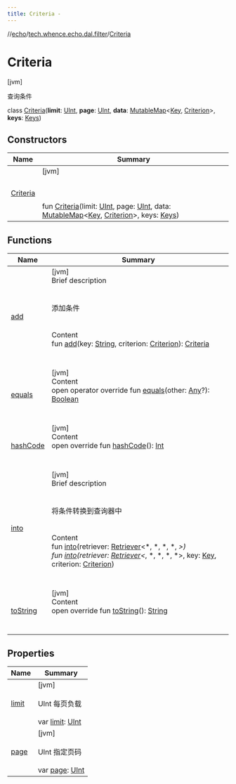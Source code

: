 ```yaml
---
title: Criteria -
---
```

//[echo](../../index.md)/[tech.whence.echo.dal.filter](../index.md)/[Criteria](index.md)



# Criteria  
 [jvm] 

查询条件

class [Criteria](index.md)(**limit**: [UInt](https://kotlinlang.org/api/latest/jvm/stdlib/kotlin/-u-int/index.html), **page**: [UInt](https://kotlinlang.org/api/latest/jvm/stdlib/kotlin/-u-int/index.html), **data**: [MutableMap](https://kotlinlang.org/api/latest/jvm/stdlib/kotlin.collections/-mutable-map/index.html)<[Key](../../tech.whence.echo.dal.schema.key/-key/index.md), [Criterion](../../tech.whence.echo.rpc.request.search.criterion/-criterion/index.md)>, **keys**: [Keys](../../tech.whence.echo.dal.schema.key/-keys/index.md))   


## Constructors  
  
|  Name|  Summary| 
|---|---|
| [Criteria](-criteria.md)|  [jvm] <br><br><br><br>fun [Criteria](-criteria.md)(limit: [UInt](https://kotlinlang.org/api/latest/jvm/stdlib/kotlin/-u-int/index.html), page: [UInt](https://kotlinlang.org/api/latest/jvm/stdlib/kotlin/-u-int/index.html), data: [MutableMap](https://kotlinlang.org/api/latest/jvm/stdlib/kotlin.collections/-mutable-map/index.html)<[Key](../../tech.whence.echo.dal.schema.key/-key/index.md), [Criterion](../../tech.whence.echo.rpc.request.search.criterion/-criterion/index.md)>, keys: [Keys](../../tech.whence.echo.dal.schema.key/-keys/index.md))   <br>


## Functions  
  
|  Name|  Summary| 
|---|---|
| [add](add.md)| [jvm]  <br>Brief description  <br><br><br>添加条件<br><br>  <br>Content  <br>fun [add](add.md)(key: [String](https://kotlinlang.org/api/latest/jvm/stdlib/kotlin/-string/index.html), criterion: [Criterion](../../tech.whence.echo.rpc.request.search.criterion/-criterion/index.md)): [Criteria](index.md)  <br><br><br>
| [equals](../../tech.whence.echo.webclient.response.exception/-response-unrecognized-exception/index.md#kotlin/Any/equals/#kotlin.Any?/PointingToDeclaration/)| [jvm]  <br>Content  <br>open operator override fun [equals](../../tech.whence.echo.webclient.response.exception/-response-unrecognized-exception/index.md#kotlin/Any/equals/#kotlin.Any?/PointingToDeclaration/)(other: [Any](https://kotlinlang.org/api/latest/jvm/stdlib/kotlin/-any/index.html)?): [Boolean](https://kotlinlang.org/api/latest/jvm/stdlib/kotlin/-boolean/index.html)  <br><br><br>
| [hashCode](../../tech.whence.echo.webclient.response.exception/-response-unrecognized-exception/index.md#kotlin/Any/hashCode/#/PointingToDeclaration/)| [jvm]  <br>Content  <br>open override fun [hashCode](../../tech.whence.echo.webclient.response.exception/-response-unrecognized-exception/index.md#kotlin/Any/hashCode/#/PointingToDeclaration/)(): [Int](https://kotlinlang.org/api/latest/jvm/stdlib/kotlin/-int/index.html)  <br><br><br>
| [into](into.md)| [jvm]  <br>Brief description  <br><br><br>将条件转换到查询器中<br><br>  <br>Content  <br>fun [into](into.md)(retriever: [Retriever](../../tech.whence.echo.dal.querier/-retriever/index.md)<*, *, *, *, *>)  <br>fun [into](into.md)(retriever: [Retriever](../../tech.whence.echo.dal.querier/-retriever/index.md)<*, *, *, *, *>, key: [Key](../../tech.whence.echo.dal.schema.key/-key/index.md), criterion: [Criterion](../../tech.whence.echo.rpc.request.search.criterion/-criterion/index.md))  <br><br><br>
| [toString](../../tech.whence.echo.webclient.response.exception/-response-unrecognized-exception/index.md#kotlin/Any/toString/#/PointingToDeclaration/)| [jvm]  <br>Content  <br>open override fun [toString](../../tech.whence.echo.webclient.response.exception/-response-unrecognized-exception/index.md#kotlin/Any/toString/#/PointingToDeclaration/)(): [String](https://kotlinlang.org/api/latest/jvm/stdlib/kotlin/-string/index.html)  <br><br><br>


## Properties  
  
|  Name|  Summary| 
|---|---|
| [limit](index.md#tech.whence.echo.dal.filter/Criteria/limit/#/PointingToDeclaration/)|  [jvm] <br><br>UInt 每页负载<br><br>var [limit](index.md#tech.whence.echo.dal.filter/Criteria/limit/#/PointingToDeclaration/): [UInt](https://kotlinlang.org/api/latest/jvm/stdlib/kotlin/-u-int/index.html)   <br>
| [page](index.md#tech.whence.echo.dal.filter/Criteria/page/#/PointingToDeclaration/)|  [jvm] <br><br>UInt 指定页码<br><br>var [page](index.md#tech.whence.echo.dal.filter/Criteria/page/#/PointingToDeclaration/): [UInt](https://kotlinlang.org/api/latest/jvm/stdlib/kotlin/-u-int/index.html)   <br>

